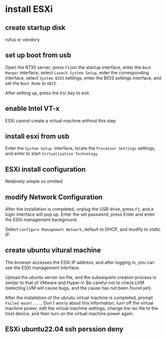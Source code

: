 # install ESXi

## create startup disk

rufus or vendory

## set up boot from usb

Open the R730 server, press `F11`on the startup interface, enter the `Boot Manger` interface, select `Launch System Setup`, enter the corresponding interface, select `System BIOS` settings, enter the BIOS settings interface, and set the `Boot Mode` to `UEFI`.

After setting up, press the `ESC` key to exit.

## enable Intel VT-x

ESXi cannot create a virtual machine without this step

## install esxi from usb

Enter the `System Setup `interface, locate the `Processor Settings` settings, and enter to start `Virtualization Technology`

## ESXi install configuration

Relatively simple so omitted

## modify Network Configuration

After the installation is completed, unplug the USB drive, press `F2`, and a login interface will pop up. Enter the set password, press Enter and enter the ESXi management background.

Select `Configure Management Network`, default to DHCP, and modify to static IP.

## create ubuntu vitural machine

The browser accesses the ESXi IP address, and after logging in, you can see the ESXi management interface.

Upload the ubuntu server iso file, and the subsequent creation process is similar to that of VMware and Hyper-V. Be careful not to check LVM (selecting LVM will cause bugs, and the cause has not been found yet).

After the installation of the ubnutu virtual machine is completed, prompt `Failed mount....`, Don`t worry about this information, turn off the virtual machine power, edit the virtual machine settings, change the iso file to the host device, and then turn on the virtual machine power again.

## ESXi ubuntu22.04 ssh perssion deny
